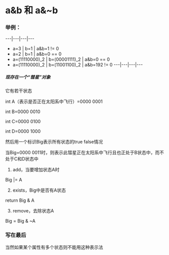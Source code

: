 # a&b 和 a&~b

### 举例：
---|---|---|---
 - a=3                                       |           b=1                               |          a&b=1 != 0
 - a=2                                       |           b=1                               |          a&b=0 == 0
 - a=(11110000)_2                    |           b=(00001111)_2          |           a&b=0 == 0
 - a=(11110000)_2                    |           b=(11001100)_2          |           a&b=192 != 0
---|---|---|---

##### 现存在一个“彗星”对象

它有若干状态

int A（表示是否正在太阳系中飞行）=0000 0001

int B=0000 0010

int C=0000 0100

int D=0000 1000

然后用一个标识Big表示所有状态的true false情况

当Big=0000 0011时，则表示此彗星正在太阳系中飞行且也正处于B状态中，而不处于C和D状态中

1. add，当要增加状态A时

Big |= A

2. exists，Big中是否有A状态

return Big & A

3. remove，去除状态A

Big = Big & ~A

### 写在最后
当然如果某个属性有多个状态则不能用这种表示法
